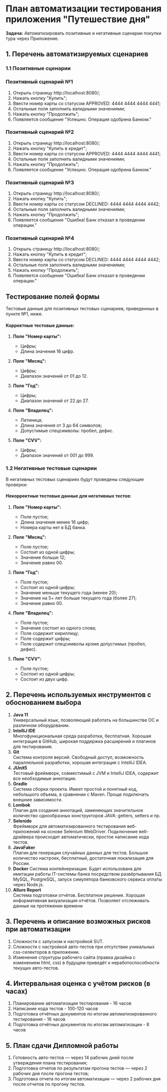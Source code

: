 # План автоматизации тестирования приложения "Путешествие дня"

**Задача:** Автоматизировать позитивные и негативные сценарии покупки тура через Приложение.

## 1. Перечень автоматизируемых сценариев
### 1.1 Позитивные сценарии
### Позитивный сценарий №1
1. Открыть страницу http://localhost:8080/;
1. Нажать кнопку "Купить";
1. Ввести номер карты со статусом APPROVED: 4444 4444 4444 4441;
1. Остальные поля заполнить валидными значениями;
1. Нажать кнопку "Продолжить";
1. Появляется сообщение "Успешно. Операция одобрена Банком."

### Позитивный сценарий №2
1. Открыть страницу http://localhost:8080/;
1. Нажать кнопку "Купить в кредит";
1. Ввести номер карты со статусом APPROVED: 4444 4444 4444 4441;
1. Остальные поля заполнить валидными значениями;
1. Нажать кнопку "Продолжить";
1. Появляется сообщение "Успешно. Операция одобрена Банком."

### Позитивный сценарий №3
1. Открыть страницу http://localhost:8080/;
1. Нажать кнопку "Купить";
1. Ввести номер карты со статусом DECLINED: 4444 4444 4444 4442;
1. Остальные поля заполнить валидными значениями;
1. Нажать кнопку "Продолжить";
1. Появляется сообщение "Ошибка! Банк отказал в проведении операции."

### Позитивный сценарий №4
1. Открыть страницу http://localhost:8080/;
1. Нажать кнопку "Купить в кредит";
1. Ввести номер карты со статусом DECLINED: 4444 4444 4444 4442;
1. Остальные поля заполнить валидными значениями;
1. Нажать кнопку "Продолжить";
1. Появляется сообщение "Ошибка! Банк отказал в проведении операции."

## Тестирование полей формы
Тестовые данные для позитивных тестовых сценариев, приведенных в пункте №1, ниже.
#### Корректные тестовые данные:
1. **Поле "Номер карты":**
   * Цифры;
   * Длина значения 16 цифр.

1. **Поле "Месяц":**
   * Цифры;
   * Диапазон значений от 01 до 12.

1. **Поле "Год":**
   * Цифры;
   * Диапазон значений от 22 до 27.

1. **Поле "Владелец":**
   * Латиница;
   * Длина значения от 3 до 64 символов;
   * Допустимые спецсимволы: пробел, дефис.

1. **Поле "CVV":**
   * Цифры;
   * Диапазон значений от 001 до 999.

### 1.2 Негативные тестовые сценарии
В негативных тестовых сценариях будут проведены следующие проверки:
#### Некорректные тестовые данные для негативных тестов:
1. **Поле "Номер карты":**
   * Поле пустое;
   * Длина значения менее 16 цифр;
   * Номера карты нет в БД банка.

1. **Поле "Месяц":**
   * Поле пустое;
   * Состоит из одной цифры;
   * Значение больше 12;
   * Значение равно 00.

1. **Поле "Год":**
   * Поле пустое;
   * Состоит из одной цифры;
   * Значение меньше текущего года (менее 20);
   * Значение на 5+ лет больше текущего года (более 27);
   * Значение равно 00.

1. **Поле "Владелец":**
   * Поле пустое;
   * Значение состоит из одного слова;
   * Поле содержит кириллицу;
   * Поле содержит цифры;
   * Поле содержит спецсимволы кроме допустимых (пробел, дефис).

1. **Поле "CVV":**
   * Поле пустое;
   * Состоит из одной цифры;
   * Состоит из двух цифр.

## 2. Перечень используемых инструментов с обоснованием выбора
1. **Java 11**  
   Универсальный язык, позволяющий работать на большинстве ОС и различном оборудовании.
1. **IntelliJ IDE**  
   Многофункциональная среда разработки, бесплатная. Хорошая интеграция в GitHub, широкая поддержка расширений и плагинов для тестирования.
1. **Git**  
   Система контроля версий. Свободный доступ, возможность параллельной разработки, хорошая интеграция с IntelliJ IDEA.
1. **JUnit5**  
   Тестовый фреймворк, совместимый с JVM и IntelliJ IDEA, содержит все необходимые аннотации.
1. **Gradle**  
   Система сборки проекта. Имеет простой и понятный код, небольшого объема, в сравнении с Maven. Проще подключать внешние зависимости.
1. **Lombok**  
   Плагин для создания аннотаций, заменяющих значительное количество однообразных конструкторов JAVA: getters, setters и пр.
1. **Selenide**  
   Фреймворк для автоматизированного тестирования веб-приложений на основе Selenium WebDriver. Подключение веб-драйвера происходит автоматически, простое написание кода тестов.
1. **JavaFaker**  
   Плагин для генерации случайных данных для тестов. Большое количество настроек, бесплатный, достаточная локализация для России.
1. **Docker**
   Система контейнеризации. Будет использована для имитации работы IT-системы банка посредством развёртывания БД MySQL, PostgreSQL, запуск симулятора банковского сервиса оплаты через Node.js.
1. **Allure Report**  
   Система подготовки отчётов. Бесплатное решение. Хорошая информативная визуализация отчётов. Позволяет отслеживать данные на протяжении времени

## 3. Перечень и описание возможных рисков при автоматизации
1. Сложности с запуском и настройкой SUT.
1. Сложности с настройкой авто-тестов при отсутствии уникальных css-селекторов в приложении.
1. Изменение структуры рабочего сайта (правка дизайна с изменением html, css) в будущем приведёт к неработоспособности текущих авто-тестов.

## 4. Интервальная оценка с учётом рисков (в часах)
1. Планирование автоматизации тестирования - 16 часов
1. Написание кода тестов - 100-120 часов
1. Подготовка отчётных документов по итогам автоматизированного тестирования - 16 часов
1. Подготовка отчётных документов по итогам автоматизации - 8 часов

## 5. План сдачи Дипломной работы
1. Готовность авто-тестов — через 14 рабочих дней после утверждения плана тестирования;
1. Подготовка отчетов по результатам прогона тестов — через 2 рабочих дня после прогона тестов;
1. Подготовка отчета по итогам автоматизации — через 2 рабочих дня после отчетов по прогону тестов.